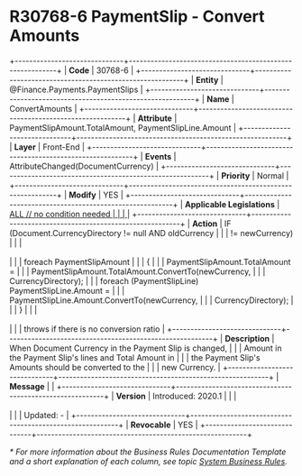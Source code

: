 ﻿---
erp.type: front-end-business-rule
erp.entity: Finance.Payments.PaymentSlips
---

# R30768-6 PaymentSlip - Convert Amounts
+------------------------------+----------------------------------------------------------+
| **Code**                     | 30768-6                                                  |
+------------------------------+----------------------------------------------------------+
| **Entity**                   | @Finance.Payments.PaymentSlips                           |
+------------------------------+----------------------------------------------------------+
| **Name**                     | ConvertAmounts                                           |
+------------------------------+----------------------------------------------------------+
| **Attribute**                | PaymentSlipAmount.TotalAmount, PaymentSlipLine.Amount    |
+------------------------------+----------------------------------------------------------+
| **Layer**                    | Front-End                                                |
+------------------------------+----------------------------------------------------------+
| **Events**                   | AttributeChanged(DocumentCurrency)                       |
+------------------------------+----------------------------------------------------------+
| **Priority**                 | Normal                                                   |
+------------------------------+----------------------------------------------------------+
| **Modify**                   | YES                                                      |
+------------------------------+----------------------------------------------------------+
| **Applicable Legislations**  | [ALL // no condition needed                              |
|                                                           | ](xref:applicable-legislations) |
+------------------------------+----------------------------------------------------------+
| **Action**                   | IF (Document.CurrencyDirectory != null AND oldCurrency   |
|                              | != newCurrency)                                          |
|                              | <br/><br/>                                               |
|                              | foreach PaymentSlipAmount                                |
|                              | {                                                        |
|                              | PaymentSlipAmount.TotalAmount =                          |
|                              | PaymentSlipAmount.TotalAmount.ConvertTo(newCurrency,     |
|                              | CurrencyDirectory);                                      |
|                              | foreach (PaymentSlipLine) PaymentSlipLine.Amount =       |
|                              | PaymentSlipLine.Amount.ConvertTo(newCurrency,            |
|                              | CurrencyDirectory);                                      |
|                              | }                                                        |
|                              | <br/><br/>                                               |
|                              | throws if there is no conversion ratio                   |
+------------------------------+---------------------------------------------------------+
| **Description**              | When Document Currency in the Payment Slip is changed,   |
|                              | Amount in the Payment Slip\'s lines and Total Amount in  |
|                              | the Payment Slip\'s Amounts should be converted to the   |
|                              | new Currency.                                            |
+------------------------------+----------------------------------------------------------+
| **Message**                  |                                                          |
+------------------------------+----------------------------------------------------------+
| **Version**                  | Introduced: 2020.1                                       |
|                              | <br/><br/>                                               |
|                              | Updated: -                                               |
+------------------------------+----------------------------------------------------------+
| **Revocable**                | YES                                                      |
+------------------------------+----------------------------------------------------------+

*\* For more information about the Business Rules Documentation Template and a short explanation of each column, see
topic [System Business Rules](../templates/template-description-system-business-rules.md).*
